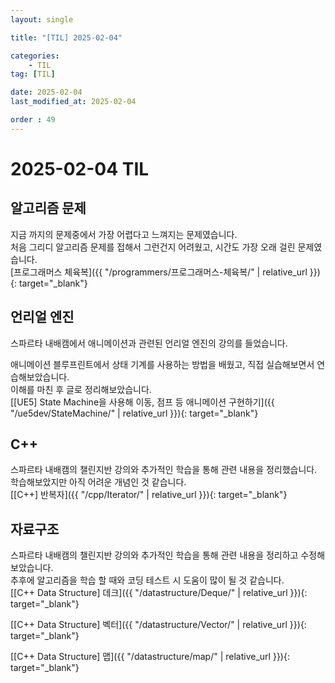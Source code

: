 ```yaml
---
layout: single

title: "[TIL] 2025-02-04"

categories:
    - TIL
tag: [TIL]

date: 2025-02-04
last_modified_at: 2025-02-04

order : 49
---
```


# 2025-02-04 TIL

## 알고리즘 문제

지금 까지의 문제중에서 가장 어렵다고 느껴지는 문제였습니다.  
처음 그리디 알고리즘 문제를 접해서 그런건지 어려웠고, 시간도 가장 오래 걸린 문제였습니다.  
[프로그래머스 체육복]({{ "/programmers/프로그래머스-체육복/" | relative_url }}){: target="_blank"}

## 언리얼 엔진

스파르타 내배캠에서 애니메이션과 관련된 언리얼 엔진의 강의를 들었습니다.

애니메이션 블루프린트에서 상태 기계를 사용하는 방법을 배웠고, 직접 실습해보면서 연습해보았습니다.  
이해를 마친 후 글로 정리해보았습니다.  
[[UE5] State Machine을 사용해 이동, 점프 등 애니메이션 구현하기]({{ "/ue5dev/StateMachine/" | relative_url }}){: target="_blank"}

## C++

스파르타 내배캠의 챌린지반 강의와 추가적인 학습을 통해 관련 내용을 정리했습니다.  
학습해보았지만 아직 어려운 개념인 것 같습니다.  
[[C++] 반복자]({{ "/cpp/Iterator/" | relative_url }}){: target="_blank"}

## 자료구조

스파르타 내배캠의 챌린지반 강의와 추가적인 학습을 통해 관련 내용을 정리하고 수정해보았습니다.  
추후에 알고리즘을 학습 할 때와 코딩 테스트 시 도움이 많이 될 것 같습니다.  
[[C++ Data Structure] 데크]({{ "/datastructure/Deque/" | relative_url }}){: target="_blank"}

[[C++ Data Structure] 벡터]({{ "/datastructure/Vector/" | relative_url }}){: target="_blank"}

[[C++ Data Structure] 맵]({{ "/datastructure/map/" | relative_url }}){: target="_blank"}